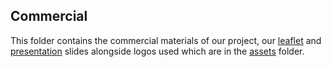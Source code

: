 ## Commercial 

This folder contains the commercial materials of our project, our [leaflet](Leaflet.pdf) and [presentation](Slides.pdf) slides alongside logos used which are in the [assets](assets) folder. 
